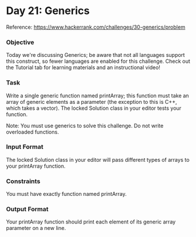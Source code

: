 # Day 21: Generics
Reference: https://www.hackerrank.com/challenges/30-generics/problem

### Objective
Today we're discussing Generics; be aware that not all languages support this construct, so fewer languages are enabled for this challenge. Check out the Tutorial tab for learning materials and an instructional video!


### Task
Write a single generic function named printArray; this function must take an array of generic elements as a parameter (the exception to this is C++, which takes a vector). The locked Solution class in your editor tests your function.

Note: You must use generics to solve this challenge. Do not write overloaded functions.


### Input Format

The locked Solution class in your editor will pass different types of arrays to your printArray function.


### Constraints

You must have exactly  function named printArray.

### Output Format

Your printArray function should print each element of its generic array parameter on a new line.
